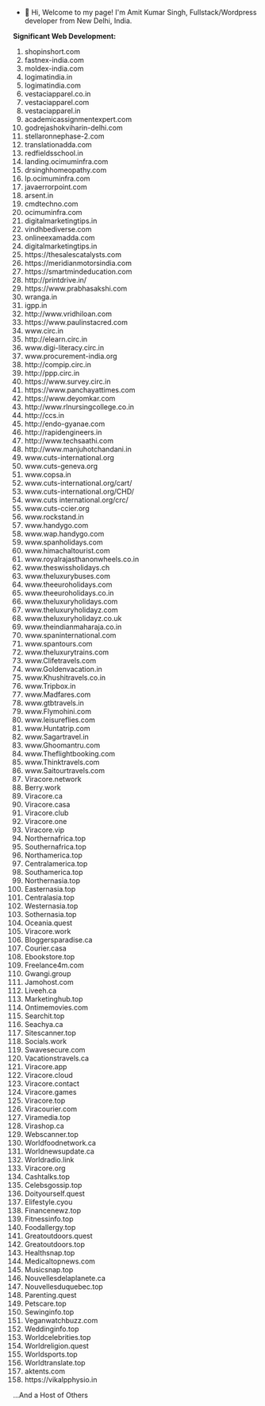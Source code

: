 - 👋 Hi, Welcome to my page! I'm Amit Kumar Singh, Fullstack/Wordpress developer from New Delhi, India.


**Significant Web Development:**
<ol>
 <li>shopinshort.com</li>
<li>fastnex-india.com</li>
<li>moldex-india.com</li>
<li>logimatindia.in</li>
<li>logimatindia.com</li>
<li>vestaciapparel.co.in</li>
<li>vestaciapparel.com</li>
<li>vestaciapparel.in </li>
<li>  academicassignmentexpert.com </li>
<li>godrejashokviharin-delhi.com </li>
<li>stellaronnephase-2.com </li>
<li>translationadda.com </li>
<li>redfieldsschool.in </li>
<li>landing.ocimuminfra.com </li>
<li>drsinghhomeopathy.com </li>
<li>lp.ocimuminfra.com </li>
<li>javaerrorpoint.com</li>
<li>arsent.in </li>
<li> cmdtechno.com</li>
<li>ocimuminfra.com </li>
<li>digitalmarketingtips.in</li>
<li>vindhbediverse.com </li>
<li>onlineexamadda.com</li>
<li>digitalmarketingtips.in</li>
<li>https://thesalescatalysts.com</li>
<li>https://meridianmotorsindia.com</li>
<li>https://smartmindeducation.com </li>
<li>http://printdrive.in/</li>
<li>https://www.prabhasakshi.com </li>
<li>wranga.in</li>
<li>igpp.in</li>
<li>http://www.vridhiloan.com</li>
<li>https://www.paulinstacred.com</li>
<li>www.circ.in</li>
<li>http://elearn.circ.in</li>
<li>www.digi-literacy.circ.in</li>
<li>www.procurement-india.org</li>
<li>http://compip.circ.in</li>
<li>http://ppp.circ.in</li>
<li>https://www.survey.circ.in</li>
<li>https://www.panchayattimes.com</li>
<li>https://www.deyomkar.com</li>
<li>http://www.rlnursingcollege.co.in</li>
<li>http://ccs.in</li>
<li>http://endo-gyanae.com</li>
<li>http://rapidengineers.in</li>
<li>http://www.techsaathi.com</li>
<li>http://www.manjuhotchandani.in</li>
<li>www.cuts-international.org</li>
<li>www.cuts-geneva.org</li>
<li>www.copsa.in</li>
<li>www.cuts-international.org/cart/</li>
<li>www.cuts-international.org/CHD/</li>
<li>www.cuts international.org/crc/</li>
<li>www.cuts-ccier.org</li>
<li>www.rockstand.in</li>
<li>www.handygo.com</li>
<li>www.wap.handygo.com</li>
<li>www.spanholidays.com</li>
<li>www.himachaltourist.com</li>
<li>www.royalrajasthanonwheels.co.in</li>
<li>www.theswissholidays.ch</li>
<li>www.theluxurybuses.com</li>
<li>www.theeuroholidays.com</li>
<li>www.theeuroholidays.co.in</li>
<li>www.theluxuryholidays.com</li>
<li>www.theluxuryholidayz.com</li>
<li>www.theluxuryholidayz.co.uk</li>
<li>www.theindianmaharaja.co.in</li>
<li>www.spaninternational.com</li>
<li>www.spantours.com</li>
<li>www.theluxurytrains.com</li>
<li>www.Clifetravels.com</li>
<li>www.Goldenvacation.in</li>
<li>www.Khushitravels.co.in</li>
<li>www.Tripbox.in</li>
<li>www.Madfares.com</li>
<li>www.gtbtravels.in</li>
<li>www.Flymohini.com</li>
<li>www.leisureflies.com</li>
<li>www.Huntatrip.com</li>
<li>www.Sagartravel.in</li>
<li>www.Ghoomantru.com</li>
<li>www.Theflightbooking.com</li>
<li>www.Thinktravels.com</li>
<li>www.Saitourtravels.com</li>
<li>Viracore.network</li>
<li>Berry.work</li>
<li>Viracore.ca</li>
<li>Viracore.casa</li>
<li>Viracore.club</li>
<li>Viracore.one</li>
<li>Viracore.vip</li>
<li>Northernafrica.top</li>
<li>Southernafrica.top</li>
<li>Northamerica.top</li>
<li>Centralamerica.top</li>
<li>Southamerica.top</li>
<li>Northernasia.top</li>
<li>Easternasia.top</li>
<li>Centralasia.top</li>
<li>Westernasia.top</li>
<li>Sothernasia.top</li>
<li>Oceania.quest</li>
<li>Viracore.work</li>
<li>Bloggersparadise.ca</li>
<li>Courier.casa</li>
<li>Ebookstore.top</li>
<li>Freelance4m.com</li>
<li>Gwangi.group</li>
<li>Jamohost.com</li>
<li>Liveeh.ca</li>
<li>Marketinghub.top</li>
<li>Ontimemovies.com</li>
<li>Searchit.top</li>
<li>Seachya.ca</li>
<li>Sitescanner.top</li>
<li>Socials.work</li>
<li>Swavesecure.com</li>
<li>Vacationstravels.ca</li>
<li>Viracore.app</li>
<li>Viracore.cloud</li>
<li>Viracore.contact</li>
<li>Viracore.games</li>
<li>Viracore.top</li>
<li>Viracourier.com</li>
<li>Viramedia.top</li>
<li>Virashop.ca</li>
<li>Webscanner.top</li>
<li>Worldfoodnetwork.ca</li>
<li>Worldnewsupdate.ca</li>
<li>Worldradio.link</li>
<li>Viracore.org</li>
<li>Cashtalks.top</li>
<li>Celebsgossip.top</li>
<li>Doityourself.quest</li>
<li>Elifestyle.cyou</li>
<li>Financenewz.top</li>
<li>Fitnessinfo.top</li>
<li>Foodallergy.top</li>
<li>Greatoutdoors.quest</li>
<li>Greatoutdoors.top</li>
<li>Healthsnap.top</li>
<li>Medicaltopnews.com</li>
<li>Musicsnap.top</li>
<li>Nouvellesdelaplanete.ca</li>
<li>Nouvellesduquebec.top</li>
<li>Parenting.quest</li>
<li>Petscare.top</li>
<li>Sewinginfo.top</li>
<li>Veganwatchbuzz.com</li>
<li>Weddinginfo.top</li>
<li>Worldcelebrities.top</li>
<li>Worldreligion.quest</li>
<li>Worldsports.top</li>
<li>Worldtranslate.top</li>
<li>aktents.com</li>
<li>https://vikalpphysio.in</li>
</ol>

...And a Host of Others
